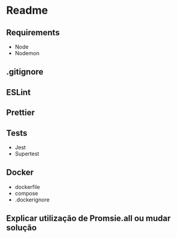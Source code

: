 # Readme

## Requirements

- Node
- Nodemon

## .gitignore

<!-- https://www.gitignore.io/api/node -->

## ESLint

## Prettier

## Tests

- Jest
- Supertest

## Docker

- dockerfile
- compose
- .dockerignore

## Explicar utilização de Promsie.all ou mudar solução
